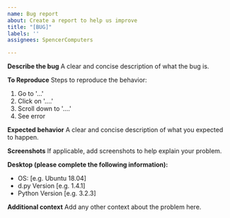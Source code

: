 ```yaml
---
name: Bug report
about: Create a report to help us improve
title: "[BUG]"
labels: ''
assignees: SpencerComputers

---
```


**Describe the bug**
A clear and concise description of what the bug is.

**To Reproduce**
Steps to reproduce the behavior:
1. Go to '...'
2. Click on '....'
3. Scroll down to '....'
4. See error

**Expected behavior**
A clear and concise description of what you expected to happen.

**Screenshots**
If applicable, add screenshots to help explain your problem.

**Desktop (please complete the following information):**
 - OS: [e.g. Ubuntu 18.04]
 - d.py Version [e.g. 1.4.1]
 - Python Version [e.g. 3.2.3]

**Additional context**
Add any other context about the problem here.
